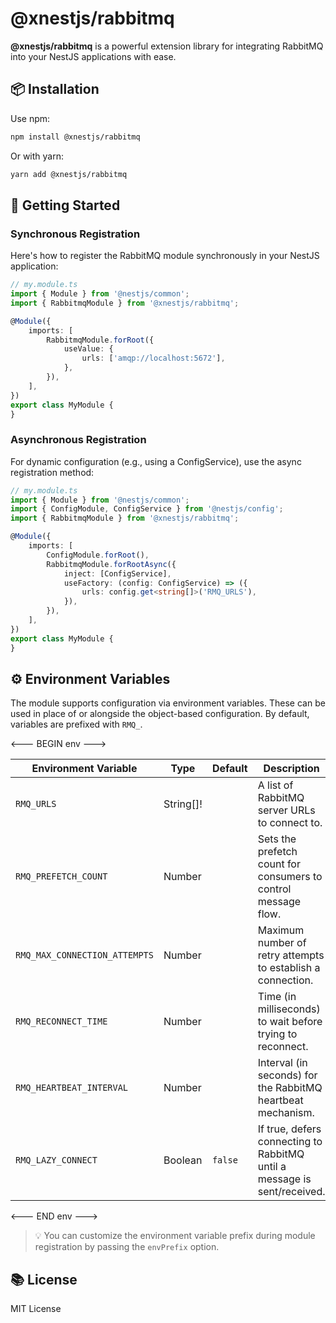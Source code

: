 # @xnestjs/rabbitmq

**@xnestjs/rabbitmq** is a powerful extension library for integrating RabbitMQ into your NestJS applications with ease.

## 📦 Installation

Use npm:

```sh
npm install @xnestjs/rabbitmq
```

Or with yarn:

```sh
yarn add @xnestjs/rabbitmq
```

## 🚀 Getting Started

### Synchronous Registration

Here's how to register the RabbitMQ module synchronously in your NestJS application:

```ts
// my.module.ts
import { Module } from '@nestjs/common';
import { RabbitmqModule } from '@xnestjs/rabbitmq';

@Module({
    imports: [
        RabbitmqModule.forRoot({
            useValue: {
                urls: ['amqp://localhost:5672'],
            },
        }),
    ],
})
export class MyModule {
}
```

### Asynchronous Registration

For dynamic configuration (e.g., using a ConfigService), use the async registration method:

```ts
// my.module.ts
import { Module } from '@nestjs/common';
import { ConfigModule, ConfigService } from '@nestjs/config';
import { RabbitmqModule } from '@xnestjs/rabbitmq';

@Module({
    imports: [
        ConfigModule.forRoot(),
        RabbitmqModule.forRootAsync({
            inject: [ConfigService],
            useFactory: (config: ConfigService) => ({
                urls: config.get<string[]>('RMQ_URLS'),
            }),
        }),
    ],
})
export class MyModule {
}
```

## ⚙️ Environment Variables

The module supports configuration via environment variables. These can be used in place of or alongside the object-based
configuration. By default, variables are prefixed with `RMQ_`.

<--- BEGIN env --->

| Environment Variable          | Type      | Default | Description                                                              |
|-------------------------------|-----------|---------|--------------------------------------------------------------------------|
| `RMQ_URLS`                    | String[]! |         | A list of RabbitMQ server URLs to connect to.                            |
| `RMQ_PREFETCH_COUNT`          | Number    |         | Sets the prefetch count for consumers to control message flow.           |
| `RMQ_MAX_CONNECTION_ATTEMPTS` | Number    |         | Maximum number of retry attempts to establish a connection.              |
| `RMQ_RECONNECT_TIME`          | Number    |         | Time (in milliseconds) to wait before trying to reconnect.               |
| `RMQ_HEARTBEAT_INTERVAL`      | Number    |         | Interval (in seconds) for the RabbitMQ heartbeat mechanism.              |
| `RMQ_LAZY_CONNECT`            | Boolean   | `false` | If true, defers connecting to RabbitMQ until a message is sent/received. |

<--- END env --->

> 💡 You can customize the environment variable prefix during module registration by passing the `envPrefix` option.

## 📚 License

MIT License
